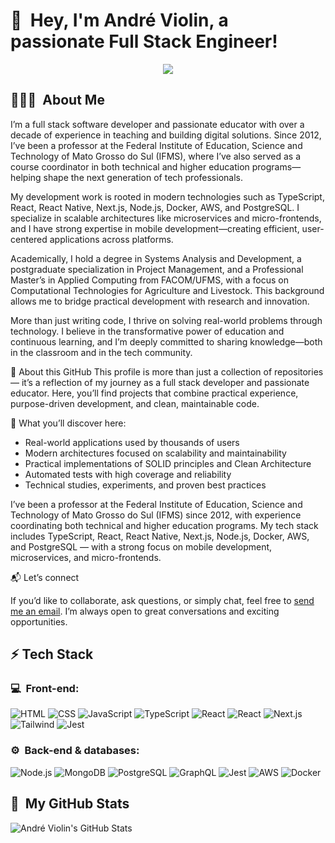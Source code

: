 <h1>👋 &nbsp;Hey, I'm André Violin, a passionate Full Stack Engineer!</h1>
<p align="center">
<!-- <a href="https://www.linkedin.com/in/felipe-rocha-034871172"><img src="https://img.shields.io/badge/-My%20LinkedIn-0077B5?style=flat-square&logo=linkedin&logoColor=white"/></a>
<a href="https://instagram.com/byfeliperocha"><img src="https://img.shields.io/badge/-My%20Professional%20IG_-E4405F?style=flat-square&logo=Instagram&logoColor=white"/></a>
<a href="https://www.youtube.com/channel/UC8TRfZVb-M_ivbU9yiocTvQ"><img src="https://img.shields.io/badge/-My%20YT%20Channel-D62422?style=flatsquare&labelColor=D62422&logo=youtube&logoColor=white"/></a> -->
<a href="mailto:andreviolin@gmail.com"><img src="https://img.shields.io/badge/-Send%20Me%20a%20Message-D14836?style=flat-square&logo=Gmail&logoColor=white"/></a>

</p>

<h2> 👨🏻‍💻 &nbsp;About Me </h2>

I’m a full stack software developer and passionate educator with over a decade of experience in teaching and building digital solutions. Since 2012, I’ve been a professor at the Federal Institute of Education, Science and Technology of Mato Grosso do Sul (IFMS), where I’ve also served as a course coordinator in both technical and higher education programs—helping shape the next generation of tech professionals.

My development work is rooted in modern technologies such as TypeScript, React, React Native, Next.js, Node.js, Docker, AWS, and PostgreSQL. I specialize in scalable architectures like microservices and micro-frontends, and I have strong expertise in mobile development—creating efficient, user-centered applications across platforms.

Academically, I hold a degree in Systems Analysis and Development, a postgraduate specialization in Project Management, and a Professional Master’s in Applied Computing from FACOM/UFMS, with a focus on Computational Technologies for Agriculture and Livestock. This background allows me to bridge practical development with research and innovation.

More than just writing code, I thrive on solving real-world problems through technology. I believe in the transformative power of education and continuous learning, and I’m deeply committed to sharing knowledge—both in the classroom and in the tech community.

🚀 About this GitHub
This profile is more than just a collection of repositories — it’s a reflection of my journey as a full stack developer and passionate educator. Here, you’ll find projects that combine practical experience, purpose-driven development, and clean, maintainable code.

🧠 What you’ll discover here:

- Real-world applications used by thousands of users
- Modern architectures focused on scalability and maintainability
- Practical implementations of SOLID principles and Clean Architecture
- Automated tests with high coverage and reliability
- Technical studies, experiments, and proven best practices

I’ve been a professor at the Federal Institute of Education, Science and Technology of Mato Grosso do Sul (IFMS) since 2012, with experience coordinating both technical and higher education programs. My tech stack includes TypeScript, React, React Native, Next.js, Node.js, Docker, AWS, and PostgreSQL — with a strong focus on mobile development, microservices, and micro-frontends.

📬 Let’s connect

If you’d like to collaborate, ask questions, or simply chat, feel free to <a href="mailto:andreviolin@gmail.com">send me an email</a>. I’m always open to great conversations and exciting opportunities.

<h2> ⚡&nbsp;Tech Stack</h2>
<h3>💻 &nbsp;Front-end:</h3>

![HTML](https://img.shields.io/badge/-HTML-333333?style=flat&logo=HTML5)
![CSS](https://img.shields.io/badge/-CSS-333333?style=flat&logo=CSS3&logoColor=1572B6)
![JavaScript](https://img.shields.io/badge/-JavaScript-333333?style=flat&logo=javascript)
![TypeScript](https://img.shields.io/badge/-TypeScript-333333?style=flat&logo=typescript&logoColor=2D79C7)
![React](https://img.shields.io/badge/-React-333333?style=flat&logo=react)
![React](https://img.shields.io/badge/-React%20Native-333333?style=flat&logo=react)
![Next.js](https://img.shields.io/badge/-Next.js-333333?style=flat&logo=next.js)
![Tailwind](https://img.shields.io/badge/-Tailwind-333333?style=flat&logo=tailwind-css)
![Jest](https://img.shields.io/badge/-Jest-333333?style=flat&logo=jest&logoColor=E535AB)

<!-- ![React Testing Library](https://img.shields.io/badge/-RTL-333333?style=flat&logo=testing-library)
![Cypress](https://img.shields.io/badge/-Cypress-333333?style=flat&logo=cypress) -->

<h3>⚙️ &nbsp;Back-end & databases:</h3>

![Node.js](https://img.shields.io/badge/-Node.js-333333?style=flat&logo=node.js)
![MongoDB](https://img.shields.io/badge/-MongoDB-333333?style=flat&logo=mongodb)
![PostgreSQL](https://img.shields.io/badge/-PostgreSQL-333333?style=flat&logo=postgresql)
![GraphQL](https://img.shields.io/badge/-GraphQL-333333?style=flat&logo=graphql&logoColor=E535AB)
![Jest](https://img.shields.io/badge/-Jest-333333?style=flat&logo=jest&logoColor=E535AB)
![AWS](https://img.shields.io/badge/-AWS-333333?style=flat&logo=amazon-web-services)
![Docker](https://img.shields.io/badge/-Docker-333333?style=flat&logo=docker)

<!-- ![Kubernetes](https://img.shields.io/badge/-Kubernetes-333333?style=flat&logo=kubernetes)
![Kafka](https://img.shields.io/badge/-Kafka-333333?style=flat&logo=apache-kafka) -->

<h2>🚀 &nbsp;My GitHub Stats</h2>

![André Violin's GitHub Stats](https://github-readme-stats.vercel.app/api?username=alv79&show_icons=true&theme=dracula)
